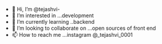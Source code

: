 - 👋 Hi, I’m @tejashvi-
- 👀 I’m interested in ...development
- 🌱 I’m currently learning ..backend 
- 💞️ I’m looking to collaborate on ...open sources of front end 
- 📫 How to reach me ...instagram @_tejashvi_0001

<!---
tejashvi-t/tejashvi-t is a ✨ special ✨ repository because its `README.md` (this file) appears on your GitHub profile.
You can click the Preview link to take a look at your changes.
--->
